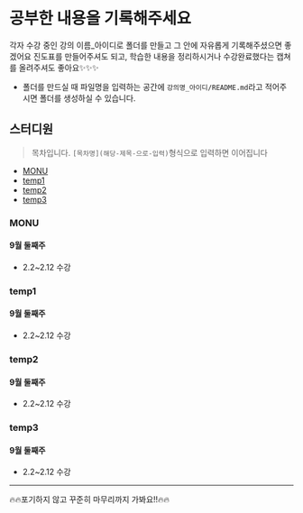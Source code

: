 # 공부한 내용을 기록해주세요
각자 수강 중인 강의 이름_아이디로 폴더를 만들고 그 안에 자유롭게 기록해주셨으면 좋겠어요
진도표를 만들어주셔도 되고, 학습한 내용을 정리하시거나 수강완료했다는 캡쳐를 올려주셔도 좋아요✨✨✨
* 폴더를 만드실 때 파일명을 입력하는 공간에 `강의명_아이디/README.md`라고 적어주시면 폴더를 생성하실 수 있습니다.
## 스터디원
> 목차입니다. `[목차명](해당-제목-으로-입력)`형식으로 입력하면 이어집니다
* [MONU](#monu)
* [temp1](#temp1)
* [temp2](#temp2)
* [temp3](#temp3)

### MONU
#### 9월 둘째주
* 2.2~2.12 수강

### temp1
#### 9월 둘째주
* 2.2~2.12 수강

### temp2
#### 9월 둘째주
* 2.2~2.12 수강

### temp3
#### 9월 둘째주
* 2.2~2.12 수강


***
🔥🔥포기하지 않고 꾸준히 마무리까지 가봐요!!🔥🔥
